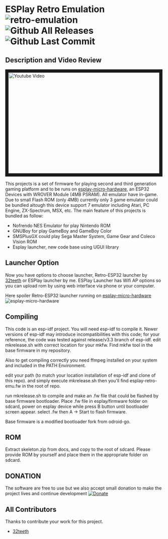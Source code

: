  # ESPlay Retro Emulation ![retro-emulation](https://raw.githubusercontent.com/pebri86/esplay-retro-emulation/master/docs/retro_emulation.png) ![Github All Releases](https://img.shields.io/github/downloads/pebri86/esplay-retro-emulation/total.svg) ![Github Last Commit](https://img.shields.io/github/last-commit/pebri86/esplay-retro-emulation)

Description and Video Review
----------------------------
<a href="http://www.youtube.com/watch?feature=player_embedded&v=NfbxcjU85Ac" target="_blank"><img src="https://i.ytimg.com/vi/NfbxcjU85Ac/hqdefault.jpg" alt="Youtube Video" width="480" height="320" border="10" /></a>

This projects is a set of firmware for playing second and third generation gaming platform and to be runs on [esplay-micro-hardware], an ESP32 Devices with WROVER Module (4MB PSRAM). All emulator have in-game. Due to small Flash ROM (only 4MB) currently only 3 game emulator could be bundled altough this device support 7 emulator including Atari, PC Engine, ZX-Spectrum, MSX, etc.
The main feature of this projects is bundled as follow:
- Nofrendo NES Emulator for play Nintendo ROM
- GNUBoy for play GameBoy and GameBoy Color
- SMSPlusGX could play Sega Master System, Game Gear and Coleco Vision ROM
- Esplay launcher, new code base using UGUI library

Launcher Option
---------------

Now you have options to choose launcher, Retro-ESP32 launcher by [32teeth] or ESPlay launcher by me.
ESPlay Launcher has Wifi AP options so you can upload rom by using web interface via phone or your computer.

Here spoiler Retro-ESP32 launcher running on [esplay-micro-hardware]
![esplay-micro-hardware](https://raw.githubusercontent.com/pebri86/esplay-retro-emulation/master/docs/esplay-retro-esp32.png)

[esplay-micro-hardware]: https://github.com/pebri86/esplay_micro_hardware

Compiling
---------

This code is an esp-idf project. You will need esp-idf to compile it. Newer versions of esp-idf may introduce incompatibilities with this code;
for your reference, the code was tested against release/v3.3 branch of esp-idf.
edit mkrelease.sh with correct location for your mkfw.
Find mkfw tool in the base firmware in my repository.

Also to get compiling correctly you need ffmpeg installed on your system and included in the PATH Environment.

edit your path (to match your location installation of esp-idf and clone of this repo). and simply execute mkrelease.sh
then you'll find esplay-retro-emu.fw in the root of repo.

run mkrelease.sh to compile and make an .fw file that could be flashed by base firmware bootloader. Place .fw file in esplay/firmware folder on sdcard, power on esplay device while press B button until bootloader screen appear. select .fw then A -> Start to flash firmware.

Base firmware is a modified bootloader fork from odroid-go.

ROM
---
Extract skeleton.zip from docs, and copy to the root of sdcard. Please provide ROM by yourself and place them in the appropriate folder on sdcard.

DONATION
--------
The software are free to use but we also accept small donation to make the project lives and continue development
<a href="https://www.paypal.me/pebri86/1.99USD" target="_blank"><img src="https://raw.githubusercontent.com/pebri86/esplay-retro-emulation/staging/docs/donate.jpeg" alt="Donate" /></a>

All Contributors
------------
Thanks to contribute your work for this project.
- [32teeth]


[32teeth]:https://github.com/32teeth

